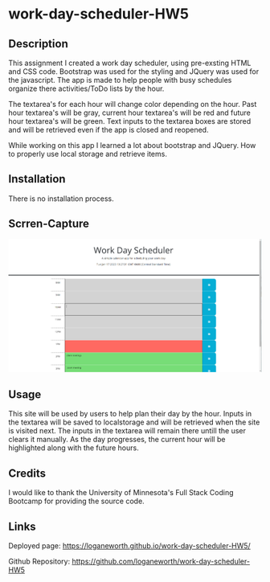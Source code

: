 # work-day-scheduler-HW5

## Description

This assignment I created a work day scheduler, using pre-exsting HTML and CSS code. Bootstrap was used for the styling and JQuery was used for the javascript. The app is made to help people with busy schedules organize there activities/ToDo lists by the hour.

The textarea's for each hour will change color depending on the hour. Past hour textarea's will be gray, current hour textarea's will be red and future hour textarea's will be green. Text inputs to the textarea boxes are stored and will be retrieved even if the app is closed and reopened.

While working on this app I learned a lot about bootstrap and JQuery. How to properly use local storage and retrieve items.

## Installation

There is no installation process.

## Scrren-Capture

![Work day scheduler](./images/Screenshot_20230117_012809.png)

## Usage

This site will be used by users to help plan their day by the hour. Inputs in the textarea will be saved to localstorage and will be retrieved when the site is visited next. The inputs in the textarea will remain there untill the user clears it manually. As the day progresses, the current hour will be highlighted along with the future hours.

## Credits

I would like to thank the University of Minnesota's Full Stack Coding Bootcamp for providing the source code.

## Links

Deployed page:
https://loganeworth.github.io/work-day-scheduler-HW5/

Github Repository:
https://github.com/loganeworth/work-day-scheduler-HW5